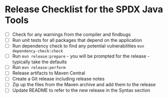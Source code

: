 # Release Checklist for the SPDX Java Tools

- [ ] Check for any warnings from the compiler and findbugs
- [ ] Run unit tests for all packages that depend on the application
- [ ] Run dependency check to find any potential vulnerabilities `mvn dependency-check:check`
- [ ] Run `mvn release:prepare` - you will be prompted for the release - typically take the defaults
- [ ] Run `mvn release:perform`
- [ ] Release artifacts to Maven Central
- [ ] Create a Git release including release notes
- [ ] Zip up the files from the Maven archive and add them to the release
- [ ] Update README to refer to the new release in the Syntax section
